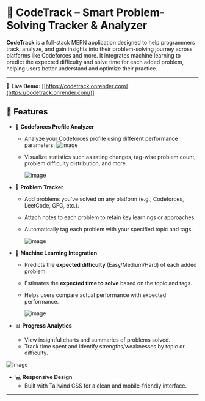 # 🚀 CodeTrack – Smart Problem-Solving Tracker & Analyzer

**CodeTrack** is a full-stack MERN application designed to help programmers track, analyze, and gain insights into their problem-solving journey across platforms like Codeforces and more. It integrates machine learning to predict the expected difficulty and solve time for each added problem, helping users better understand and optimize their practice.

---
🔗 **Live Demo:** [[https://codetrack.onrender.com](https://codetrack.onrender.com/)]
## 🌟 Features

- 🔗 **Codeforces Profile Analyzer**
  - Analyze your Codeforces profile using different performance parameters.
    ![image](https://github.com/user-attachments/assets/75ecf060-de26-4eb7-9f47-7ec0cca9a1a4)
  - Visualize statistics such as rating changes, tag-wise problem count, problem difficulty distribution, and more.
 

    ![image](https://github.com/user-attachments/assets/840e43a3-b8ed-49c7-8c96-384c01afc67c)

  

- 📘 **Problem Tracker**
  - Add problems you've solved on any platform (e.g., Codeforces, LeetCode, GFG, etc.).
  - Attach notes to each problem to retain key learnings or approaches.
  - Automatically tag each problem with your specified topic and tags.
 
    ![image](https://github.com/user-attachments/assets/668d490e-4c1c-4be0-a1c7-b9f9cd1bdf48)


- 🤖 **Machine Learning Integration**
  - Predicts the **expected difficulty** (Easy/Medium/Hard) of each added problem.
  - Estimates the **expected time to solve** based on the topic and tags.
  - Helps users compare actual performance with expected performance.
 
    ![image](https://github.com/user-attachments/assets/a68dbdd7-2716-480c-9d53-535eaca5bff6)


- 📊 **Progress Analytics**
  - View insightful charts and summaries of problems solved.
  - Track time spent and identify strengths/weaknesses by topic or difficulty.

![image](https://github.com/user-attachments/assets/e3eeff64-e735-4718-8297-860f76a70f52)

- 💻 **Responsive Design**
  - Built with Tailwind CSS for a clean and mobile-friendly interface.
---


